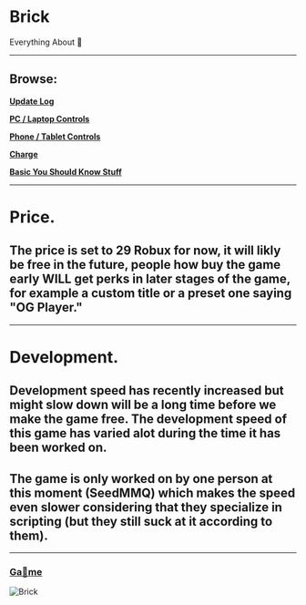 # Brick
Everything About 🧱

------

## Browse:

**[Update Log](https://github.com/Brick-Roblox/Brick/blob/main/Files/UpdateLog.md)**

**[PC / Laptop Controls](https://github.com/Brick-Roblox/Brick/blob/main/Files/PCLaptopControls.md)**

**[Phone / Tablet Controls](https://github.com/Brick-Roblox/Brick/blob/main/Files/PhoneTabletControls.md)**

**[Charge](https://github.com/Brick-Roblox/Brick/blob/main/Files/Charge.md)**

**[Basic You Should Know Stuff](https://github.com/Brick-Roblox/Brick/blob/main/Files/BasicYouShouldKnowStuff.md)**

------

# Price.

## The price is set to **29 Robux** for now, it will likly be free in the future, people how buy the game early **WILL** get perks in later stages of the game, for example a custom title or a preset one saying "OG Player."

------

# Development.

## Development speed has recently increased but might slow down will be a long time before we make the game free. The development speed of this game has varied alot during the time it has been worked on.

## The game is only worked on by one person at this moment (SeedMMQ) which makes the speed even slower considering that they specialize in scripting (but they still suck at it according to them).

------

### [Ga🧱me](https://www.roblox.com/games/15300264457/)


![Brick](https://github.com/Brick-Roblox/Brick/assets/154846949/a5e1ec65-abf5-4b9e-a69c-bea36247dcd2)
